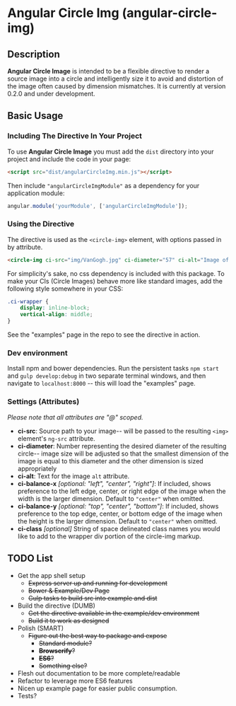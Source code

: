 # Angular Circle Img (angular-circle-img)

## Description
**Angular Circle Image** is intended to be a flexible directive to render a source image into a circle and intelligently size it to avoid and distortion of the image often caused by dimension mismatches.  It is currently at version 0.2.0 and under development.

## Basic Usage

### Including The Directive In Your Project
To use **Angular Circle Image** you must add the `dist` directory into your project and include the code in your page:

```html
<script src="dist/angularCircleImg.min.js"></script>
```

Then include `"angularCircleImgModule"` as a dependency for your application module:

```javascript
angular.module('yourModule', ['angularCircleImgModule']);
```

### Using the Directive
The directive is used as the `<circle-img>` element, with options passed in by attribute.

```html
<circle-img ci-src="img/VanGogh.jpg" ci-diameter="57" ci-alt="Image of Van Gogh"></circle-img>
```

For simplicity's sake, no css dependency is included with this package.  To make your CIs (Circle Images) behave more like standard images, add the following style somewhere in your CSS:

```css
.ci-wrapper {
    display: inline-block;
    vertical-align: middle;
}
```

See the "examples" page in the repo to see the directive in action.

### Dev environment
Install npm and bower dependencies.  Run the persistent tasks `npm start` and `gulp develop:debug` in two separate terminal windows, and then navigate to `localhost:8000` -- this will load the "examples" page.

### Settings (Attributes)
_Please note that all attributes are "@" scoped._
- **ci-src**: Source path to your image-- will be passed to the resulting `<img>` element's `ng-src` attribute.
- **ci-diameter**: Number representing the desired diameter of the resulting circle-- image size will be adjusted so that the smallest dimension of the image is equal to this diameter and the other dimension is sized appropriately
- **ci-alt**: Text for the image `alt` attribute.
- **ci-balance-x** _[optional: "left", "center", "right"]_: If included, shows preference to the left edge, center, or right edge of the image when the width is the larger dimension.  Default to `"center"` when omitted.
- **ci-balance-y** _[optional: "top", "center", "bottom"]_: If included, shows preference to the top edge, center, or bottom edge of the image when the height is the larger dimension.  Default to `"center"` when omitted.
- **ci-class** _[optional]_ String of space delineated class names you would like to add to the wrapper div portion of the circle-img markup.

## TODO List
- Get the app shell setup
    + ~~Express server up and running for development~~
    + ~~Bower & Example/Dev Page~~
    + ~~Gulp tasks to build src into example and dist~~
- Build the directive (DUMB)
    + ~~Get the directive available in the example/dev environment~~
    + ~~Build it to work as designed~~
- Polish (SMART)
    + ~~Figure out the best way to package and expose~~
        * ~~Standard module?~~
        * ~~**Browserify**?~~
        * ~~**ES6**?~~
        * ~~Something else?~~
- Flesh out documentation to be more complete/readable
- Refactor to leverage more ES6 features
- Nicen up example page for easier public consumption.
- Tests?